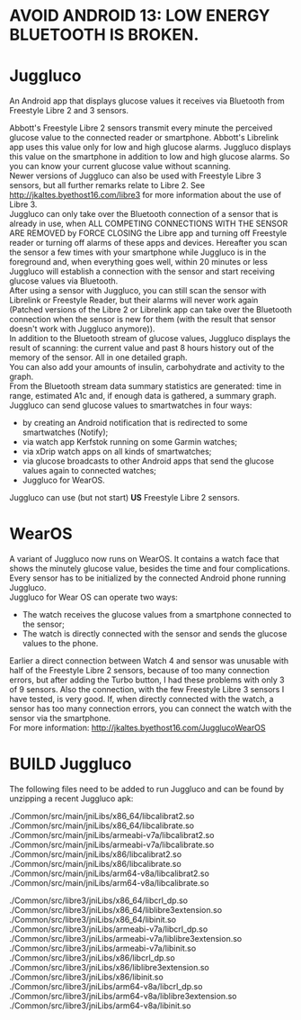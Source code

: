 # **AVOID ANDROID 13: LOW ENERGY BLUETOOTH IS BROKEN.**
# Juggluco
An Android app that displays glucose values it receives via Bluetooth from Freestyle Libre 2 and 3 sensors.

Abbott's Freestyle Libre 2 sensors transmit every minute the perceived glucose value to the connected reader or smartphone. Abbott's Librelink app uses this value only for low and high glucose alarms. Juggluco displays this value on the smartphone in addition to low and high glucose alarms. So you can know your current glucose value without scanning.  
Newer versions of Juggluco can also be used with Freestyle Libre 3 sensors, but all further remarks relate to Libre 2\. See http://jkaltes.byethost16.com/libre3 for more information about the use of Libre 3.  
Juggluco can only take over the Bluetooth connection of a sensor that is already in use, when ALL COMPETING CONNECTIONS WITH THE SENSOR ARE REMOVED by FORCE CLOSING the Libre app and turning off Freestyle reader or turning off alarms of these apps and devices. Hereafter you scan the sensor a few times with your smartphone while Juggluco is in the foreground and, when everything goes well, within 20 minutes or less Juggluco will establish a connection with the sensor and start receiving glucose values via Bluetooth.  
After using a sensor with Juggluco, you can still scan the sensor with Librelink or Freestyle Reader, but their alarms will never work again (Patched versions of the Libre 2 or Librelink app can take over the Bluetooth connection when the sensor is new for them (with the result that sensor doesn't work with Juggluco anymore)).  
In addition to the Bluetooth stream of glucose values, Juggluco displays the result of scanning: the current value and past 8 hours history out of the memory of the sensor. All in one detailed graph.  
You can also add your amounts of insulin, carbohydrate and activity to the graph.  
From the Bluetooth stream data summary statistics are generated: time in range, estimated A1c and, if enough data is gathered, a summary graph.  
Juggluco can send glucose values to smartwatches in four ways:  
- by creating an Android notification that is redirected to some smartwatches (Notify);  
- via watch app Kerfstok running on some Garmin watches;  
- via xDrip watch apps on all kinds of smartwatches;  
- via glucose broadcasts to other Android apps that send the glucose values again to connected watches;  
- Juggluco for WearOS.  

Juggluco can use (but not start) **US** Freestyle Libre 2 sensors.

# WearOS

A variant of Juggluco now runs on WearOS. It contains a watch face that shows the minutely glucose value, besides the time and four complications.  
Every sensor has to be initialized by the connected Android phone running Juggluco.  
Juggluco for Wear OS can operate two ways:  
- The watch receives the glucose values from a smartphone connected to the sensor;  
- The watch is directly connected with the sensor and sends the glucose values to the phone.  

Earlier a direct connection between Watch 4 and sensor was unusable with half of the Freestyle Libre 2 sensors, because of too many connection errors, but after adding the Turbo button, I had these problems with only 3 of 9 sensors. Also the connection, with the few Freestyle Libre 3 sensors I have tested, is very good. If, when directly connected with the watch, a sensor has too many connection errors, you can connect the watch with the sensor via the smartphone.  
For more information: http://jkaltes.byethost16.com/JugglucoWearOS

# BUILD Juggluco
The following files need to be added to run Juggluco and can be found by unzipping a recent Juggluco apk:

./Common/src/main/jniLibs/x86_64/libcalibrat2.so
./Common/src/main/jniLibs/x86_64/libcalibrate.so
./Common/src/main/jniLibs/armeabi-v7a/libcalibrat2.so
./Common/src/main/jniLibs/armeabi-v7a/libcalibrate.so
./Common/src/main/jniLibs/x86/libcalibrat2.so
./Common/src/main/jniLibs/x86/libcalibrate.so
./Common/src/main/jniLibs/arm64-v8a/libcalibrat2.so
./Common/src/main/jniLibs/arm64-v8a/libcalibrate.so

./Common/src/libre3/jniLibs/x86_64/libcrl_dp.so
./Common/src/libre3/jniLibs/x86_64/liblibre3extension.so
./Common/src/libre3/jniLibs/x86_64/libinit.so
./Common/src/libre3/jniLibs/armeabi-v7a/libcrl_dp.so
./Common/src/libre3/jniLibs/armeabi-v7a/liblibre3extension.so
./Common/src/libre3/jniLibs/armeabi-v7a/libinit.so
./Common/src/libre3/jniLibs/x86/libcrl_dp.so
./Common/src/libre3/jniLibs/x86/liblibre3extension.so
./Common/src/libre3/jniLibs/x86/libinit.so
./Common/src/libre3/jniLibs/arm64-v8a/libcrl_dp.so
./Common/src/libre3/jniLibs/arm64-v8a/liblibre3extension.so
./Common/src/libre3/jniLibs/arm64-v8a/libinit.so

